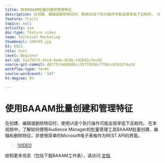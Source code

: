 ```yaml
---
title: 使用BAAAM批量创建和管理特征
description: 在创建、编辑或删除特征时，使用UI逐个执行操作可能会效率低下且耗时。 在本视频中，了解如何使用Audience Manager的批量管理工具BAAAM批量创建、编辑和删除特征，并使用简单的Microsoft电子表格作为REST API的界面。
feature: Traits
topics: null
activity: use
doc-type: feature video
team: Technical Marketing
thumbnail: 330749.jpg
kt: 6621
role: User
level: Beginner
exl-id: 5a1fb5f5-45cd-4ede-924b-1d2b92cfec92
source-git-commit: d87f5c6468600cc35ff059bcff98cc81552f4a10
workflow-type: tm+mt
source-wordcount: '147'
ht-degree: 0%

---
```


# 使用BAAAM批量创建和管理特征

在创建、编辑或删除特征时，使用UI逐个执行操作可能会效率低下且耗时。 在本视频中，了解如何使用Audience Manager的批量管理工具BAAAM批量创建、编辑和删除特征，并使用简单的Microsoft电子表格作为REST API的界面。

>[!VIDEO](https://video.tv.adobe.com/v/330749/?quality=12&learn=on)

欲知更多信息（包括下载BAAAM工作表），请访问 [文档](https://experienceleague.adobe.com/docs/audience-manager/user-guide/reference/bulk-management-tools/bulk-management-intro.html?lang=en#reference).
